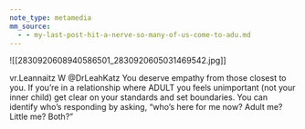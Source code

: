 ```yaml
---
note_type: metamedia
mm_source:
  - - my-last-post-hit-a-nerve-so-many-of-us-come-to-adu.md
---
```


![[2830920608940586501_2830920605031469542.jpg]]

vr.Leannaitz
W @DrLeahKatz
You deserve empathy from those
closest to you.
If you’re in a relationship where
ADULT you feels unimportant (not
your inner child) get clear on your
standards and set boundaries.
You can identify who’s responding by
asking, “who’s here for me now?
Adult me? Little me? Both?”

